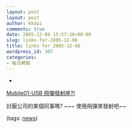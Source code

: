 ```yaml
---
layout: post
layout: post
author: kkdai
comments: true
date: 2005-12-08 15:57:16+00:00
slug: links-for-2005-12-08
title: links for 2005-12-08
wordpress_id: 307
categories:
- 每日網摘
---
```



	
  * 
		

[Mobile01-USB 飛彈發射座?!](http://www.mobile01.com/topicdetail.php?f=116&t=117234)


		

討厭公司的某個同事嗎? ~~~ 使用飛彈來發射吧~~


		

(tags: [news](http://del.icio.us/kkdai/news))


	


